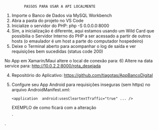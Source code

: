              PASSOS PARA USAR A API LOCALMENTE

1) Importe o Banco de Dados via MySQL Workbench
2) Abra a pasta do projeto no VS Code
3) Inicialize o servidor do PHP: php -S 0.0.0.0:8000
4) Sim, a inicialização é diferente, aqui estamos usando um Wild Card que possibilia o Servidor Interno do PHP a ser acessado a partir de outros hosts (o emaulador é um host a parte do computador hospedeiro)
5) Deixe o Terminal aberto para acompanhar o log de saída e ver requisições bem sucedidas (status code 200)

No App em Xamarin/Maui altere o local de conexão para:
6) Altere na data service para:
   http://10.0.2.2:8000/rota_desejada
   
4) Repositório do Aplicativo: https://github.com/tiagotas/AppBancoDigital

5) Confgure seu App Android para requisições inseguras
   (sem https) no arquivo AndroidManifest.xml:

   `<application  android:usesCleartextTraffic="true" ... />`
   
   EXEMPLO de como ficará com a alteração
   
   `<?xml version="1.0" encoding="utf-8"?>
<manifest xmlns:android="http://schemas.android.com/apk/res/android" android:versionCode="1" android:versionName="1.0" package="com.companyname.appbancodigital">
    <uses-sdk android:minSdkVersion="21" android:targetSdkVersion="31" />
    <application android:usesCleartextTraffic="true" android:label="AppBancoDigital.Android" android:theme="@style/MainTheme"></application>
    <uses-permission android:name="android.permission.ACCESS_NETWORK_STATE" />
</manifest>`
